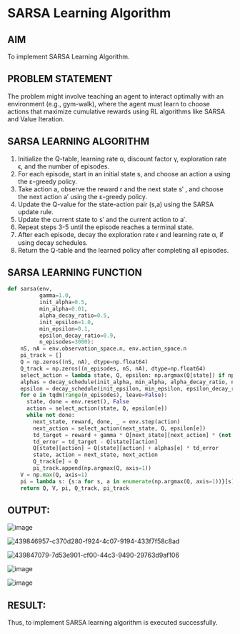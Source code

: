# SARSA Learning Algorithm

## AIM
To implement SARSA Learning Algorithm.

## PROBLEM STATEMENT
The problem might involve teaching an agent to interact optimally with an environment (e.g., gym-walk), where the agent must learn to choose actions that maximize cumulative rewards using RL algorithms like SARSA and Value Iteration.

## SARSA LEARNING ALGORITHM
1. Initialize the Q-table, learning rate α, discount factor γ, exploration rate ϵ, and the number of episodes.<br>
2. For each episode, start in an initial state s, and choose an action a using the ε-greedy policy.<br>
3. Take action a, observe the reward r and the next state s′ , and choose the next action a′ using the ε-greedy policy.<br>
4. Update the Q-value for the state-action pair (s,a) using the SARSA update rule.<br>
5. Update the current state to s′ and the current action to a′.<br>
6. Repeat steps 3-5 until the episode reaches a terminal state.<br>
7. After each episode, decay the exploration rate 𝜖 and learning rate α, if using decay schedules.<br>
8. Return the Q-table and the learned policy after completing all episodes.<br>

## SARSA LEARNING FUNCTION

```python
def sarsa(env,
          gamma=1.0,
          init_alpha=0.5,
          min_alpha=0.01,
          alpha_decay_ratio=0.5,
          init_epsilon=1.0,
          min_epsilon=0.1,
          epsilon_decay_ratio=0.9,
          n_episodes=3000):
    nS, nA = env.observation_space.n, env.action_space.n
    pi_track = []
    Q = np.zeros((nS, nA), dtype=np.float64)
    Q_track = np.zeros((n_episodes, nS, nA), dtype=np.float64)
    select_action = lambda state, Q, epsilon: np.argmax(Q[state]) if np.random.random() > epsilon else np.random.randint(len(Q[state]))
    alphas = decay_schedule(init_alpha, min_alpha, alpha_decay_ratio, n_episodes)
    epsilon = decay_schedule(init_epsilon, min_epsilon, epsilon_decay_ratio, n_episodes)
    for e in tqdm(range(n_episodes), leave=False):
      state, done = env.reset(), False
      action = select_action(state, Q, epsilon[e])
      while not done:
        next_state, reward, done, _ = env.step(action)
        next_action = select_action(next_state, Q, epsilon[e])
        td_target = reward + gamma * Q[next_state][next_action] * (not done)
        td_error = td_target - Q[state][action]
        Q[state][action] = Q[state][action] + alphas[e] * td_error
        state, action = next_state, next_action
        Q_track[e] = Q
        pi_track.append(np.argmax(Q, axis=1))
    V = np.max(Q, axis=1)
    pi = lambda s: {s:a for s, a in enumerate(np.argmax(Q, axis=1))}[s]
    return Q, V, pi, Q_track, pi_track
```

## OUTPUT:
![image](https://github.com/user-attachments/assets/2538befd-345d-4de3-9ef6-f8c805cfe4bd)

![439846957-c370d280-f924-4c07-9194-433f7f58c8ad](https://github.com/user-attachments/assets/10c3c5b6-f135-4020-b8f9-c1e59762beb9)

![439847079-7d53e901-cf00-44c3-9490-29763d9af106](https://github.com/user-attachments/assets/ecf4e478-3092-4133-a583-b6914fd116db)

![image](https://github.com/user-attachments/assets/f1c72db6-2e1f-493e-bf50-67bef3e625e9)

![image](https://github.com/user-attachments/assets/5444570c-45d9-488f-83d9-7b3482dc6d6a)

## RESULT:
Thus, to implement SARSA learning algorithm is executed successfully.
